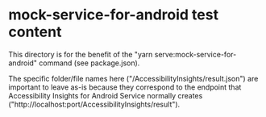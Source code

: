<!--
Copyright (c) Microsoft Corporation. All rights reserved.
Licensed under the MIT License.
-->

# mock-service-for-android test content

This directory is for the benefit of the "yarn serve:mock-service-for-android" command (see package.json).

The specific folder/file names here ("/AccessibilityInsights/result.json") are important to leave as-is because they
correspond to the endpoint that Accessibility Insights for Android Service normally creates ("http://localhost:port/AccessibilityInsights/result").
